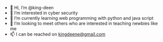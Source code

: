 - 👋 Hi, I’m @king-deen
- 👀 I’m interested in cyber security
- 🌱 I’m currently learning web programming with python and java script
- 💞️ I’m looking to meet others who are interested in teaching newbies like me
- 📫 I can be reached on kingdeene@gmail.com

<!---
king-deen/king-deen is a ✨ special ✨ repository because its `README.md` (this file) appears on your GitHub profile.
You can click the Preview link to take a look at your changes.
--->
